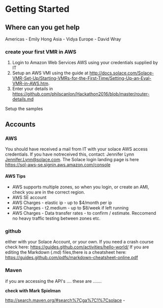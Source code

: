 # Getting Started

## Where can you get help

Americas - Emily Hong
Asia - Vidya 
Europe - David Wray


### create your first VMR in AWS

1. Login to Amazon Web Services AWS using your credentials supplied by IT
2. Setup an AWS VMI using the guide at  http://docs.solace.com/Solace-VMR-Set-Up/Starting-VMRs-for-the-First-Time/Setting-Up-an-Eval-VMR-in-AWS.htm.
3. Enter your details in https://github.com/philscanlon/Hackathon2016/blob/master/router-details.md

Setup the samples

## Accounts

### AWS
You should have received a mail from  IT with your solace AWS access credentials.  If you have notreceived this, contact: Jennifer Lynn <Jennifer.Lynn@solace.com>.  The Solace login landing page is here https://sol-aws-se.signin.aws.amazon.com/console

####  AWS Tips
* AWS supports multiple zones, so when you login, or create an AMI, check you are in the correct region.
* AWS SE account 
* AWS Charges - elastic ip - up to $4/month per ip
* AWS Charges - t2.medium - up to $8/week if left running
* AWS Charges - Data transfer rates - to confirm / estimate.  Reccomend no heavy traffic testing between zones etc.

### github
either with your Solace Account, or your own.
If you need a crash course check here: https://guides.github.com/activities/hello-world/
If you are editing the Markdown (.md) files,there is a cheatsheet here: https://guides.github.com/pdfs/markdown-cheatsheet-online.pdf

### Maven
if you are accessing the API's .... these are ....... 

__check with Mark Spielman__

http://search.maven.org/#search%7Cga%7C1%7Csolace - 
